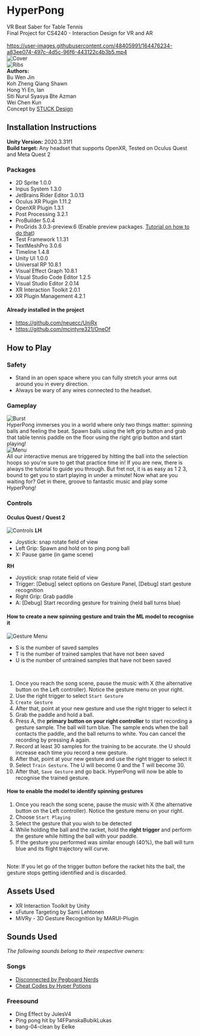 # HyperPong
VR Beat Saber for Table Tennis <br>
Final Project for CS4240 - Interaction Design for VR and AR <br>
<br>
https://user-images.githubusercontent.com/48405991/164476234-a83ee074-497c-4d5c-96f6-443122c4b3b5.mp4
<br>
![Cover](images/cover.png)
<br>
![Ribs](images/ribs.png)
<br>
**Authors:** <br>
Bu Wen Jin  
Koh Zheng Qiang Shawn  
Hong Yi En, Ian  
Siti Nurul Syasya Bte Azman  
Wei Chen Kun  
Concept by [STUCK Design](https://www.stuck.sg)

## Installation Instructions
**Unity Version:** 2020.3.31f1  
**Build target:** Any headset that supports OpenXR, Tested on Oculus Quest and Meta Quest 2

### Packages
- 2D Sprite 1.0.0
- Inpus System 1.3.0
- JetBrains Rider Editor 3.0.13
- Oculus XR Plugin 1.11.2
- OpenXR Plugin 1.3.1
- Post Processing 3.2.1
- ProBuilder 5.0.4
- ProGrids 3.0.3-preview.6 (Enable preview packages. [Tutorial on how to do that](Met://medium.com/@jeffreymlynch/where-are-the-missing-preview-packages-in-unity-2020-3ad0935e4193))
- Test Framework 1.1.31
- TextMeshPro 3.0.6
- Timeline 1.4.8
- Unity UI 1.0.0
- Universal RP 10.8.1
- Visual Effect Graph 10.8.1
- Visual Studio Code Editor 1.2.5
- Visual Studio Editor 2.0.14
- XR Interaction Toolkit 2.0.1
- XR Plugin Management 4.2.1

#### Already installed in the project
- https://github.com/neuecc/UniRx
- https://github.com/mcintyre321/OneOf

## How to Play
### Safety
- Stand in an open space where you can fully stretch your arms out around you in every direction.  
- Always be wary of any wires connected to the headset.

### Gameplay
![Burst](images/burst.png)
<br>
HyperPong immerses you in a world where only two things matter: spinning balls and feeling the beat. 
Spawn balls using the left grip button and grab that table tennis paddle on the floor using the right grip button and start playing! 
<br>
![Menu](images/menu.png)
<br>
All our interactive menus are triggered by hitting the ball into the selection hoops so you're sure to get that practice time in! 
If you are new, there is always the tutorial to guide you through. But fret not, it is as easy as 1 2 3, bound to get you to start playing in under a minute! Now what are you waiting for? Get in there, groove to fantastic music and play some HyperPong!

### Controls
#### Oculus Quest / Quest 2
![Controls](images/controls.png)
**LH**<br>
- Joystick: snap rotate field of view
- Left Grip: Spawn and hold on to ping pong ball
- X: Pause game (in game scene)

**RH**<br>
- Joystick: snap rotate field of view
- Trigger: [Debug] select options on Gesture Panel, [Debug] start gesture recognition
- Right Grip: Grab paddle
- A: [Debug] Start recording gesture for training (held ball turns blue)

#### How to create a new spinning gesture and train the ML model to recognise it
![Gesture Menu](images/gestureMenu.png)
<br>
- S is the number of saved samples
- T is the number of trained samples that have not been saved
- U is the number of untrained samples that have not been saved
<br>

1. Once you reach the song scene, pause the music with X (the alternative button on the Left controller). Notice the gesture menu on your right.
2. Use the right trigger to select `Start Gesture`
3. `Create Gesture`
4. After that, point at your new gesture and use the right trigger to select it
5. Grab the paddle and hold a ball.
6. Press A, the **primary button on your right controller** to start recording a gesture sample. The ball will turn blue. The sample ends when the ball contacts the paddle, and the ball returns to white. You can cancel the recording by pressing A again.
7. Record at least 30 samples for the training to be accurate. the U should increase each time you record a new gesture.
8. After that, point at your new gesture and use the right trigger to select it
9. Select `Train Gesture`. The U will become 0 and the T will become 30.
10. After that, `Save Gesture` and go back. HyperPong will now be able to recognise the trained gesture.

#### How to enable the model to identify spinning gestures
1. Once you reach the song scene, pause the music with X (the alternative button on the Left controller). Notice the gesture menu on your right.
2. Choose `Start Playing`
3. Select the gesture that you wish to be detected
4. While holding the ball and the racket, hold the **right trigger** and perform the gesture while hitting the ball with your paddle.
5. If the gesture you performed was similar enough (40%), the ball will turn blue and its flight trajectory will curve.
<br>
Note: If you let go of the trigger button before the racket hits the ball, the gesture stops getting identified and is discarded.

## Assets Used
- XR Interaction Toolkit by Unity
- sFuture Targeting by Sami Lehtonen
- MiVRy - 3D Gesture Recognition by MARUI-Plugin

## Sounds Used
_The following sounds belong to their respective owners:_
### Songs
- [Disconnected by Pegboard Nerds](https://www.youtube.com/watch?v=MwSkC85TDgY)
- [Cheat Codes by Hyper Potions](https://www.youtube.com/watch?v=mdaCDsN1FJ0)

### Freesound
- Ding Effect by JulesV4
- Ping pong hit by 14FPanskaBubikLukas
- bang-04-clean by Eelke

